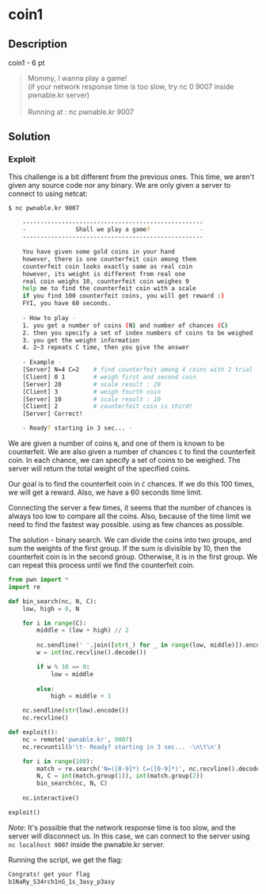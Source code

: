 # coin1

## Description

coin1 - 6 pt

> Mommy, I wanna play a game! <br>
> (if your network response time is too slow, try nc 0 9007 inside pwnable.kr server) <br> <br>
> Running at : nc pwnable.kr 9007 

## Solution

### Exploit

This challenge is a bit different from the previous ones. This time, we aren't given any source code nor any binary. We are only given a server to connect to using netcat:

```bash
$ nc pwnable.kr 9007

    ---------------------------------------------------
	-              Shall we play a game?              -
	---------------------------------------------------
	
	You have given some gold coins in your hand
	however, there is one counterfeit coin among them
	counterfeit coin looks exactly same as real coin
	however, its weight is different from real one
	real coin weighs 10, counterfeit coin weighes 9
	help me to find the counterfeit coin with a scale
	if you find 100 counterfeit coins, you will get reward :)
	FYI, you have 60 seconds.
	
	- How to play - 
	1. you get a number of coins (N) and number of chances (C)
	2. then you specify a set of index numbers of coins to be weighed
	3. you get the weight information
	4. 2~3 repeats C time, then you give the answer
	
	- Example -
	[Server] N=4 C=2 	# find counterfeit among 4 coins with 2 trial
	[Client] 0 1 		# weigh first and second coin
	[Server] 20			# scale result : 20
	[Client] 3			# weigh fourth coin
	[Server] 10			# scale result : 10
	[Client] 2 			# counterfeit coin is third!
	[Server] Correct!

	- Ready? starting in 3 sec... -
```

We are given a number of coins `N`, and one of them is known to be counterfeit. We are also given a number of chances `C` to find the counterfeit coin. In each chance, we can specify a set of coins to be weighed. The server will return the total weight of the specified coins.

Our goal is to find the counterfeit coin in `C` chances. If we do this 100 times, we will get a reward. Also, we have a 60 seconds time limit.

Connecting the server a few times, it seems that the number of chances is always too low to compare all the coins. Also, because of the time limit we need to find the fastest way possible. using as few chances as possible.

The solution - binary search. We can divide the coins into two groups, and sum the weights of the first group. If the sum is divisible by 10, then the counterfeit coin is in the second group. Otherwise, it is in the first group. We can repeat this process until we find the counterfeit coin.

```python
from pwn import *
import re

def bin_search(nc, N, C):
    low, high = 0, N

    for i in range(C):
        middle = (low + high) // 2
        
        nc.sendline(' '.join([str(_) for _ in range(low, middle)]).encode())
        w = int(nc.recvline().decode())

        if w % 10 == 0:
            low = middle
        
        else:
            high = middle + 1

    nc.sendline(str(low).encode())
    nc.recvline()

def exploit():
    nc = remote('pwnable.kr', 9007)
    nc.recvuntil(b'\t- Ready? starting in 3 sec... -\n\t\n')

    for i in range(100):
        match = re.search('N=([0-9]*) C=([0-9]*)', nc.recvline().decode())
        N, C = int(match.group(1)), int(match.group(2))
        bin_search(nc, N, C)
        
    nc.interactive()

exploit()
```

*Note*: It's possible that the network response time is too slow, and the server will disconnect us. In this case, we can connect to the server using `nc localhost 9007` inside the pwnable.kr server.

Running the script, we get the flag:

```bash
Congrats! get your flag
b1NaRy_S34rch1nG_1s_3asy_p3asy
```